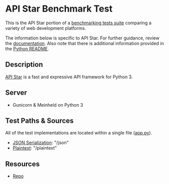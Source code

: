 # API Star Benchmark Test

This is the API Star portion of a [benchmarking tests suite](../../)
comparing a variety of web development platforms.

The information below is specific to API Star. For further guidance,
review the [documentation](http://frameworkbenchmarks.readthedocs.org/en/latest/).
Also note that there is additional information provided in
the [Python README](../).

## Description

[API Star](https://github.com/tomchristie/apistar) is a fast and expressive
API framework for Python 3.

## Server

* Gunicorn & Meinheld on Python 3

## Test Paths & Sources

All of the test implementations are located within a single file ([app.py](app.py)).

* [JSON Serialization](app.py): "/json"
* [Plaintext](app.py): "/plaintext"

## Resources

* [Repo](https://github.com/tomchristie/apistar)
